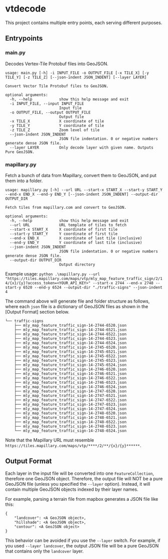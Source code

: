# vtdecode

This project contains multiple entry points, each serving different purposes.

## Entrypoints

### main.py
Decodes Vertex-Tile Protobuf files into GeoJSON.

```
usage: main.py [-h] -i INPUT_FILE -o OUTPUT_FILE [-x TILE_X] [-y TILE_Y] [-z TILE_Z] [--json-indent JSON_INDENT] [--layer LAYER]

Convert Vector Tile Protobuf files to GeoJSON.

optional arguments:
  -h, --help            show this help message and exit
  -i INPUT_FILE, --input INPUT_FILE
                        Input file
  -o OUTPUT_FILE, --output OUTPUT_FILE
                        Output file
  -x TILE_X             X coordinate of tile
  -y TILE_Y             Y coordinate of tile
  -z TILE_Z             Zoom level of tile
  --json-indent JSON_INDENT
                        JSON file indentation. 0 or negative numbers generate dense JSON file.
  --layer LAYER         Only decode layer with given name. Outputs Pure GeoJSON.
```

### mapillary.py
Fetch a bunch of data from Mapillary, convert them to GeoJSON, and put them into a folder.

```
usage: mapillary.py [-h] --url URL --start-x START_X --start-y START_Y --end-x END_X --end-y END_Y [--json-indent JSON_INDENT] --output-dir OUTPUT_DIR

Fetch tiles from mapillary.com and convert to GeoJSON.

optional arguments:
  -h, --help            show this help message and exit
  --url URL             URL template of tiles to fetch
  --start-x START_X     X coordinate of first tile
  --start-y START_Y     Y coordinate of first tile
  --end-x END_X         X coordinate of last tile (inclusive)
  --end-y END_Y         Y coordinate of last tile (inclusive)
  --json-indent JSON_INDENT
                        JSON file indentation. 0 or negative numbers generate dense JSON file.
  --output-dir OUTPUT_DIR
                        Output directory
```

Example usage: `python .\mapillary.py --url "https://tiles.mapillary.com/maps/vtp/mly_map_feature_traffic_sign/2/14/{x}/{y}?access_token=<YOUR_API_KEY>" --start-x 2744 --end-x 2748 --start-y 6520 --end-y 6524 --output-dir "./traffic-signs" --json-indent 4`

The command above will generate file and folder structure as follows, where each `json` file is a dictionary of GeoJSON files as shown in the [Output Format] section below.
```
└── traffic-signs
    ├── mly_map_feature_traffic_sign-14-2744-6520.json
    ├── mly_map_feature_traffic_sign-14-2744-6521.json
    ├── mly_map_feature_traffic_sign-14-2744-6522.json
    ├── mly_map_feature_traffic_sign-14-2744-6523.json
    ├── mly_map_feature_traffic_sign-14-2744-6524.json
    ├── mly_map_feature_traffic_sign-14-2745-6520.json
    ├── mly_map_feature_traffic_sign-14-2745-6521.json
    ├── mly_map_feature_traffic_sign-14-2745-6522.json
    ├── mly_map_feature_traffic_sign-14-2745-6523.json
    ├── mly_map_feature_traffic_sign-14-2745-6524.json
    ├── mly_map_feature_traffic_sign-14-2746-6520.json
    ├── mly_map_feature_traffic_sign-14-2746-6521.json
    ├── mly_map_feature_traffic_sign-14-2746-6522.json
    ├── mly_map_feature_traffic_sign-14-2746-6523.json
    ├── mly_map_feature_traffic_sign-14-2746-6524.json
    ├── mly_map_feature_traffic_sign-14-2747-6520.json
    ├── mly_map_feature_traffic_sign-14-2747-6521.json
    ├── mly_map_feature_traffic_sign-14-2747-6522.json
    ├── mly_map_feature_traffic_sign-14-2747-6523.json
    ├── mly_map_feature_traffic_sign-14-2747-6524.json
    ├── mly_map_feature_traffic_sign-14-2748-6520.json
    ├── mly_map_feature_traffic_sign-14-2748-6521.json
    ├── mly_map_feature_traffic_sign-14-2748-6522.json
    ├── mly_map_feature_traffic_sign-14-2748-6523.json
    └── mly_map_feature_traffic_sign-14-2748-6524.json
```

Note that the Mapillary URL must resemble `https://tiles.mapillary.com/maps/vtp/****/2/**/{x}/{y}******`.

## Output Format
Each layer in the input file will be converted into one `FeatureCollection`, therefore one GeoJSON object. Therefore, the output file will NOT be a pure GeoJSON file (unless you specified the `--layer` option). Instead, it will contain multiple GeoJSON objects indexed by their layer names.

For example, parsing a terrain file from mapbox generates a JSON file like this:
```
{
    "landcover": <A GeoJSON object>,
    "hillshade": <A GeoJSON object>,
    "contour": <A GeoJSON object>
}
```

This behavior can be avoided if you use the `--layer` switch. For example, if you used `--layer landcover`, the output JSON file will be a pure GeoJSON that contains only the `landcover` layer.